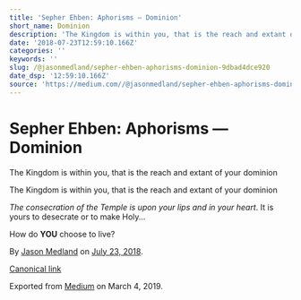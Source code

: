 ```yaml
---
title: 'Sepher Ehben: Aphorisms — Dominion'
short_name: Dominion
description: 'The Kingdom is within you, that is the reach and extant of your dominion'
date: '2018-07-23T12:59:10.166Z'
categories: ''
keywords: ''
slug: /@jasonmedland/sepher-ehben-aphorisms-dominion-9dbad4dce920
date_dsp: '12:59:10.166Z'
source: 'https://medium.com//@jasonmedland/sepher-ehben-aphorisms-dominion-9dbad4dce920'
---
```


# Sepher Ehben: Aphorisms — Dominion

The Kingdom is within you, that is the reach and extant of your dominion

The Kingdom is within you, that is the reach and extant of your dominion

_The consecration of the Temple is upon your lips and in your heart_. It is yours to desecrate or to make Holy…

How do **YOU** choose to live?

By [Jason Medland](https://medium.com/@jasonmedland) on [July 23, 2018](https://medium.com/p/9dbad4dce920).

[Canonical link](https://medium.com/@jasonmedland/sepher-ehben-aphorisms-dominion-9dbad4dce920)

Exported from [Medium](https://medium.com) on March 4, 2019.